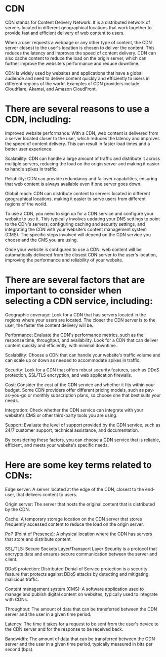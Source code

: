 # CDN

CDN stands for Content Delivery Network. It is a distributed network of servers located in different geographical locations that work together to provide fast and efficient delivery of web content to users.

When a user requests a webpage or any other type of content, the CDN server closest to the user's location is chosen to deliver the content. This reduces the latency and improves the speed of content delivery. CDN can also cache content to reduce the load on the origin server, which can further improve the website's performance and reduce downtime.

CDN is widely used by websites and applications that have a global audience and need to deliver content quickly and efficiently to users in different regions of the world. Examples of CDN providers include Cloudflare, Akamai, and Amazon CloudFront.

# There are several reasons to use a CDN, including:

Improved website performance: With a CDN, web content is delivered from a server located closer to the user, which reduces the latency and improves the speed of content delivery. This can result in faster load times and a better user experience.

Scalability: CDN can handle a large amount of traffic and distribute it across multiple servers, reducing the load on the origin server and making it easier to handle spikes in traffic.

Reliability: CDN can provide redundancy and failover capabilities, ensuring that web content is always available even if one server goes down.

Global reach: CDN can distribute content to servers located in different geographical locations, making it easier to serve users from different regions of the world.

To use a CDN, you need to sign up for a CDN service and configure your website to use it. This typically involves updating your DNS settings to point to the CDN's servers, configuring caching and security settings, and integrating the CDN with your website's content management system (CMS). The specific steps involved will depend on the CDN service you choose and the CMS you are using.

Once your website is configured to use a CDN, web content will be automatically delivered from the closest CDN server to the user's location, improving the performance and reliability of your website.

# There are several factors that are important to consider when selecting a CDN service, including:

Geographic coverage: Look for a CDN that has servers located in the regions where your users are located. The closer the CDN server is to the user, the faster the content delivery will be.

Performance: Evaluate the CDN's performance metrics, such as the response time, throughput, and availability. Look for a CDN that can deliver content quickly and efficiently, with minimal downtime.

Scalability: Choose a CDN that can handle your website's traffic volume and can scale up or down as needed to accommodate spikes in traffic.

Security: Look for a CDN that offers robust security features, such as DDoS protection, SSL/TLS encryption, and web application firewalls.

Cost: Consider the cost of the CDN service and whether it fits within your budget. Some CDN providers offer different pricing models, such as pay-as-you-go or monthly subscription plans, so choose one that best suits your needs.

Integration: Check whether the CDN service can integrate with your website's CMS or other third-party tools you are using.

Support: Evaluate the level of support provided by the CDN service, such as 24/7 customer support, technical assistance, and documentation.

By considering these factors, you can choose a CDN service that is reliable, efficient, and meets your website's specific needs.

# Here are some key terms related to CDNs:

Edge server: A server located at the edge of the CDN, closest to the end-user, that delivers content to users.

Origin server: The server that hosts the original content that is distributed by the CDN.

Cache: A temporary storage location on the CDN server that stores frequently accessed content to reduce the load on the origin server.

PoP (Point of Presence): A physical location where the CDN has servers that store and distribute content.

SSL/TLS: Secure Sockets Layer/Transport Layer Security is a protocol that encrypts data and ensures secure communication between the server and client.

DDoS protection: Distributed Denial of Service protection is a security feature that protects against DDoS attacks by detecting and mitigating malicious traffic.

Content management system (CMS): A software application used to manage and publish digital content on websites, typically used to integrate with CDNs.

Throughput: The amount of data that can be transferred between the CDN server and the user in a given time period.

Latency: The time it takes for a request to be sent from the user's device to the CDN server and for the response to be received back.

Bandwidth: The amount of data that can be transferred between the CDN server and the user in a given time period, typically measured in bits per second (bps).

